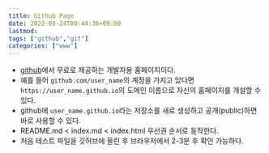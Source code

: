 ```yaml
---
title: Github Page
date: 2022-08-24T00:44:36+09:00
lastmod:
tags: ["github","git"]
categories: ["www"]
---                                                                         
```

 
* [github](github)에서 무료로 제공하는 개발자용 홈페이지이다.
* 예를 들어 `github.com/user_name`의 계정을 가지고 있다면 `https://user_name.github.io`의 도메인 이름으로 자신의 홈페이지를 개설할 수 있다.
* github에 `user_name.github.io`라는 저장소를 새로 생성하고 공개(public)하면 바로 사용할 수 있다.
* README.md < index.md < index.html 우선권 순서로 동작한다.
* 처음 테스트 파일을 깃허브에 올린 후 브라우저에서 2-3분 후 확인 가능하다.
